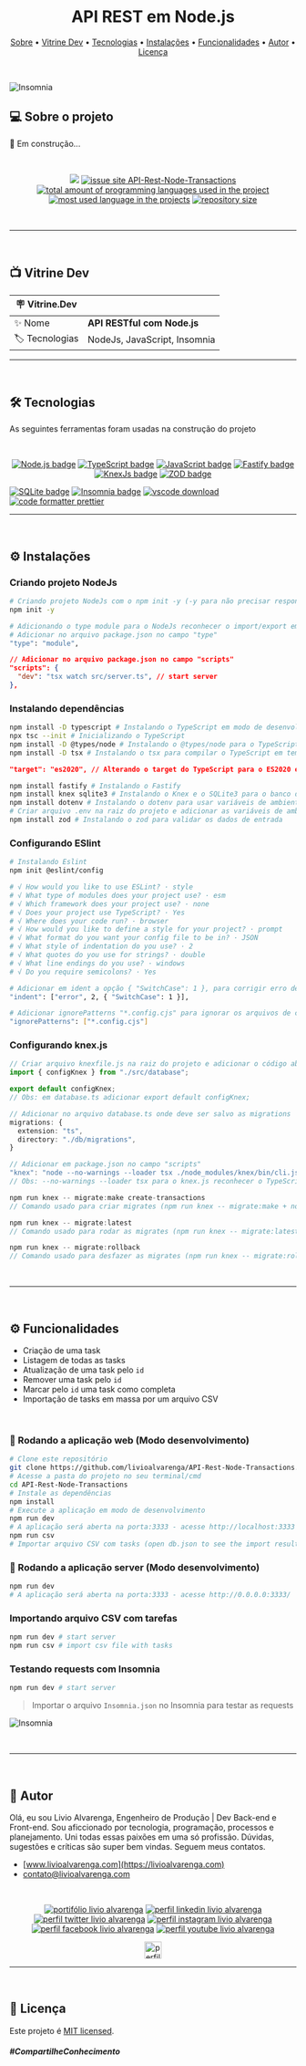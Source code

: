 <h1 align="center"> 
	API REST em Node.js 
</h1>
<p align="center">
 <a href="#-sobre-o-projeto">Sobre</a> •
 <a href="#-vitrine-dev">Vitrine Dev</a> •
 <a href="#-tecnologias">Tecnologias</a> •
 <a href="#-instalação">Instalações</a> •
 <a href="#-funcionalidades">Funcionalidades</a> •
 <a href="#-autor">Autor</a> • 
 <a href="#-licença">Licença</a>
</p>

&nbsp;
<a id="-sobre-o-projeto"></a>

![Insomnia](https://github.com/LivioAlvarenga/API-Rest-Node-Transactions/blob/master/files/GET.gif?raw=true#vitrinedev)

## 💻 Sobre o projeto

🚀 Em construção...

&nbsp;

<p align="center">
  <a href="#license"><img src="https://img.shields.io/github/license/LivioAlvarenga/API-Rest-Node-Transactions?color=ff0000"></a>
  <a href="https://github.com/LivioAlvarenga/API-Rest-Node-Transactions/issues"><img src="https://img.shields.io/github/issues/LivioAlvarenga/API-Rest-Node-Transactions" alt="issue site API-Rest-Node-Transactions" /></a>
  <a href="https://github.com/LivioAlvarenga/API-Rest-Node-Transactions"><img src="https://img.shields.io/github/languages/count/LivioAlvarenga/API-Rest-Node-Transactions" alt="total amount of programming languages used in the project" /></a>
  <a href="https://github.com/LivioAlvarenga/API-Rest-Node-Transactions"><img src="https://img.shields.io/github/languages/top/LivioAlvarenga/API-Rest-Node-Transactions" alt="most used language in the projects" /></a>
  <a href="https://github.com/LivioAlvarenga/API-Rest-Node-Transactions"><img src="https://img.shields.io/github/repo-size/LivioAlvarenga/API-Rest-Node-Transactions" alt="repository size" /></a>
<p>

&nbsp;

---

&nbsp;
<a id="-vitrine-dev"></a>

## 📺 Vitrine Dev

| :placard: Vitrine.Dev |                              |
| --------------------- | ---------------------------- |
| :sparkles: Nome       | **API RESTful com Node.js**  |
| :label: Tecnologias   | NodeJs, JavaScript, Insomnia |

---

&nbsp;
<a id="-tecnologias"></a>

## 🛠 Tecnologias

As seguintes ferramentas foram usadas na construção do projeto

&nbsp;

<p align="center">
  <a href= "https://nodejs.org/en/"><img alt="Node.js badge" src="https://img.shields.io/static/v1?logoWidth=15&logoColor=339933&logo=Node.js&label=Runtime Environment&message=Node.js&color=3139933"></a>
  <a href= "https://www.typescriptlang.org/"><img alt="TypeScript badge" src="https://img.shields.io/static/v1?logoWidth=15&logoColor=3178c6&logo=TypeScript&label=Language&message=TypeScript&color=3178c6"></a>
  <a href= "https://www.javascript.com/"><img alt="JavaScript badge" src="https://img.shields.io/static/v1?logoWidth=15&logoColor=F7DF1E&logo=JavaScript&label=Language&message=JavaScript&color=F7DF1E"></a>
  <a href= "https://www.fastify.io/"><img alt="Fastify badge" src="https://img.shields.io/static/v1?logoWidth=15&logoColor=000000&logo=Fastify&label=Framework&message=Fastify&color=000000"></a>
  <a href= "https://knexjs.org/"><img alt="KnexJs badge" src="https://raw.githubusercontent.com/LivioAlvarenga/API-Rest-Node-Transactions/e34350095a3219ca2d430ae560f186f95d60a332/files/knex.svg"></a>
  <a href= "https://zod.dev/"><img alt="ZOD badge" src="https://img.shields.io/static/v1?logoWidth=15&logoColor=3068B7&logo=&label=Typescript Validation Data&message=ZOD&color=3068B7"></a>

  <a href= "https://www.sqlite.org/index.html"><img alt="SQLite badge" src="https://img.shields.io/static/v1?logoWidth=15&logoColor=003b57&logo=SQLite&label=Database DEV&message=SQLite&color=003b57"></a>
  <a href= "https://insomnia.rest/"><img alt="Insomnia badge" src="https://img.shields.io/static/v1?logoWidth=15&logoColor=4000BF&logo=Insomnia&label=HTTP client&message=Insomnia&color=4000BF"></a>
  <a href= "https://code.visualstudio.com/download"><img alt="vscode download" src="https://img.shields.io/static/v1?logoWidth=15&logoColor=007ACC&logo=Visual Studio Code&label=IDE&message=Visual Studio Code&color=007ACC"></a>
  <a href= "https://github.com/prettier/prettier"><img alt="code formatter prettier" src="https://img.shields.io/static/v1?logoWidth=15&logoColor=F7B93E&logo=Prettier&label=Code Formatter&message=Prettier&color=F7B93E"></a>
</p>

---

&nbsp;
<a id="-instalação"></a>

## ⚙️ Instalações

### Criando projeto NodeJs

```bash
# Criando projeto NodeJs com o npm init -y (-y para não precisar responder as perguntas)
npm init -y

# Adicionando o type module para o NodeJs reconhecer o import/export em vez do require do CommonJS
# Adicionar no arquivo package.json no campo "type"
"type": "module",
```

```json
// Adicionar no arquivo package.json no campo "scripts"
"scripts": {
  "dev": "tsx watch src/server.ts", // start server
},
```

### Instalando dependências

```bash
npm install -D typescript # Instalando o TypeScript em modo de desenvolvimento
npx tsc --init # Inicializando o TypeScript
npm install -D @types/node # Instalando o @types/node para o TypeScript reconhecer os métodos do NodeJs
npm install -D tsx # Instalando o tsx para compilar o TypeScript em tempo real *usar somente em ambiente de desenvolvimento!
```

```json
"target": "es2020", // Alterando o target do TypeScript para o ES2020 em tsconfig.json
```

```bash
npm install fastify # Instalando o Fastify
npm install knex sqlite3 # Instalando o Knex e o SQLite3 para o banco de dados
npm install dotenv # Instalando o dotenv para usar variáveis de ambiente no NodeJs
# Criar arquivo .env na raiz do projeto e adicionar as variáveis de ambiente e o arquivo env.example para exemplificar as variáveis. Obs.: Não adicionar o .env no gitignore
npm install zod # Instalando o zod para validar os dados de entrada
```

### Configurando ESlint

```bash
# Instalando Eslint
npm init @eslint/config

# √ How would you like to use ESLint? · style
# √ What type of modules does your project use? · esm
# √ Which framework does your project use? · none
# √ Does your project use TypeScript? · Yes
# √ Where does your code run? · browser
# √ How would you like to define a style for your project? · prompt
# √ What format do you want your config file to be in? · JSON
# √ What style of indentation do you use? · 2
# √ What quotes do you use for strings? · double
# √ What line endings do you use? · windows
# √ Do you require semicolons? · Yes

# Adicionar em ident a opção { "SwitchCase": 1 }, para corrigir erro de edentação em switchCase
"indent": ["error", 2, { "SwitchCase": 1 }],

# Adicionar ignorePatterns "*.config.cjs" para ignorar os arquivos de configuração. Ou adicione no top dos arquivos /* eslint-env node */, pois Node é o ambiente real durante a compilação.
"ignorePatterns": ["*.config.cjs"]
```

### Configurando knex.js

```ts
// Criar arquivo knexfile.js na raiz do projeto e adicionar o código abaixo
import { configKnex } from "./src/database";

export default configKnex;
// Obs: em database.ts adicionar export default configKnex;

// Adicionar no arquivo database.ts onde deve ser salvo as migrations
migrations: {
  extension: "ts",
  directory: "./db/migrations",
}

// Adicionar em package.json no campo "scripts"
"knex": "node --no-warnings --loader tsx ./node_modules/knex/bin/cli.js"
// Obs: --no-warnings --loader tsx para o knex.js reconhecer o TypeScript

npm run knex -- migrate:make create-transactions
// Comando usado para criar migrates (npm run knex -- migrate:make + nome da migrate)

npm run knex -- migrate:latest
// Comando usado para rodar as migrates (npm run knex -- migrate:latest)

npm run knex -- migrate:rollback
// Comando usado para desfazer as migrates (npm run knex -- migrate:rollback)

```

&nbsp;

---

&nbsp;
<a id="-funcionalidades"></a>

## ⚙️ Funcionalidades

- Criação de uma task
- Listagem de todas as tasks
- Atualização de uma task pelo `id`
- Remover uma task pelo `id`
- Marcar pelo `id` uma task como completa
- Importação de tasks em massa por um arquivo CSV

&nbsp;

### 🧭 Rodando a aplicação web (Modo desenvolvimento)

```bash
# Clone este repositório
git clone https://github.com/livioalvarenga/API-Rest-Node-Transactions.git
# Acesse a pasta do projeto no seu terminal/cmd
cd API-Rest-Node-Transactions
# Instale as dependências
npm install
# Execute a aplicação em modo de desenvolvimento
npm run dev
# A aplicação será aberta na porta:3333 - acesse http://localhost:3333
npm run csv
# Importar arquivo CSV com tasks (open db.json to see the import result)
```

### 🧭 Rodando a aplicação server (Modo desenvolvimento)

```bash
npm run dev
# A aplicação será aberta na porta:3333 - acesse http://0.0.0.0:3333/
```

### Importando arquivo CSV com tarefas

```bash
npm run dev # start server
npm run csv # import csv file with tasks
```

### Testando requests com Insomnia

```bash
npm run dev # start server
```

> Importar o arquivo `Insomnia.json` no Insomnia para testar as requests

![Insomnia](https://github.com/LivioAlvarenga/API-Rest-Node-Transactions/blob/master/files/insomnia.png?raw=true)

&nbsp;

---

&nbsp;
<a id="-autor"></a>

## 🦸 Autor

Olá, eu sou Livio Alvarenga, Engenheiro de Produção | Dev Back-end e Front-end. Sou aficcionado por tecnologia, programação, processos e planejamento. Uni todas essas paixões em uma só profissão. Dúvidas, sugestões e críticas são super bem vindas. Seguem meus contatos.

- [www.livioalvarenga.com](https://livioalvarenga.com)
- contato@livioalvarenga.com

&nbsp;

<p align="center">
  <a href= "https://www.livioalvarenga.com/"><img alt="portifólio livio alvarenga" src="https://raw.githubusercontent.com/LivioAlvarenga/LivioAlvarenga/3109a24e71f07dbad193ae0ddbc43b69b39c7adf/files/badgePortifolioLivio.svg"></a>
  <a href= "https://www.linkedin.com/in/livio-alvarenga-planejamento-mrp-engenheiro-produ%C3%A7%C3%A3o-materiais-vba-powerbi/"><img alt="perfil linkedin livio alvarenga" src="https://img.shields.io/static/v1?logoWidth=15&logoColor=0A66C2&logo=LinkedIn&label=LinkedIn&message=Livio Alvarenga&color=0A66C2"></a>
  <a href= "https://twitter.com/AlvarengaLivio"><img alt="perfil twitter livio alvarenga" src="https://img.shields.io/static/v1?logoWidth=15&logoColor=1DA1F2&logo=Twitter&label=Twitter&message=@AlvarengaLivio&color=1DA1F2"></a>
  <a href= "https://www.instagram.com/livio_alvarenga/"><img alt="perfil instagram livio alvarenga" src="https://img.shields.io/static/v1?logoWidth=15&logoColor=E4405F&logo=Instagram&label=Instagram&message=@livio_alvarenga&color=E4405F"></a>
  <a href= "https://www.facebook.com/profile.php?id=100083957091312"><img alt="perfil facebook livio alvarenga" src="https://img.shields.io/static/v1?logoWidth=15&logoColor=1877F2&logo=Facebook&label=Facebook&message=Livio Alvarenga&color=1877F2"></a>
  <a href= "https://www.youtube.com/channel/UCrZgsh8IWyyNrRZ7cjrPbcg"><img alt="perfil youtube livio alvarenga" src="https://img.shields.io/static/v1?logoWidth=15&logoColor=FF0000&logo=YouTube&label=Youtube&message=Livio Alvarenga&color=FF0000"></a>
</p>
<p align="center">
 <a href= "https://cursos.alura.com.br/vitrinedev/livioalvarenga"><img alt="perfil vitrinedev livio alvarenga" align="center" height="30" src="https://raw.githubusercontent.com/LivioAlvarenga/LivioAlvarenga/e0f5b5a82976af114d957c20f0c78b4d304a68a0/files/vitrinedev.svg"></a>
</p>

---

&nbsp;
<a id="-licença"></a>

## 📝 Licença

Este projeto é [MIT licensed](./LICENSE).

##### _#CompartilheConhecimento_
